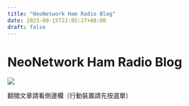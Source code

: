 ```yaml
---
title: "NeoNetwork Ham Radio Blog"
date: 2023-09-15T22:05:27+08:00
draft: false
---
```

# NeoNetwork Ham Radio Blog

![](https://raw.githubusercontent.com/NeoCloud/NeoNetwork/master/logo.png)

翻閱文章請看側邊欄（行動裝置請先按選單）

